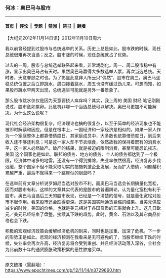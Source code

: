 ### 何冰：奥巴马与股市

---

#### [首页](../../../..?n3729660) &nbsp;|&nbsp; [评论](../../../../../epoch-comment?n3729660) &nbsp;|&nbsp; [专题](../../../../../epoch-special?n3729660) &nbsp;|&nbsp; [禁闻](../../../../../epoch-news?n3729660) &nbsp;|&nbsp; [禁书](../../../../../books?n3729660) &nbsp;|&nbsp; [翻墙](https://github.com/gfw-breaker/nogfw/blob/master/README.md?n3729660)


<div class="post_content" id="artbody" itemprop="articleBody">
 <!-- article content begin -->
 <p>
  【大纪元2012年11月14日讯】2012年11月10日周六
 </p>
 <p>
  我以前曾经提到过股市与总统选举的关系。历史上总是如此，股市跌的时候，现任总统很难再次当选；反之，股市涨的时候，现任总统就占了优势。
 </p>
 <p>
  过去的一周，股市与总统选举联系起来看，非常戏剧化。周一、周二股市稳中有涨，显示出奥巴马占有天时。果然奥巴马赢得大多数选举人票，再次当选总统。天时者，天意眷顾之时也。为了彰显此意非人所云只“偶然”，股市在周三，奥巴马坐稳总统位置之后立即跳水，周四接着跳水，周五也没有缓过劲儿来。可想而知，如果股市跳水早两天出现，总统选举可能就是另外一番景象了。
 </p>
 <p>
  那么股市跳水仅仅是因为天意要挠人痒痒吗？其实，我上周的
  <ok href="https://www.epochtimes.com/gb/tag/%E7%BE%8E%E5%9B%BD.html">
   美国
  </ok>
  <ok href="https://www.epochtimes.com/gb/tag/%E8%B4%A2%E7%BB%8F.html">
   财经
  </ok>
  笔记刚刚说过，股市危如累卵。此危机非哪一个当选总统可以解决。奥巴马更加不可能解决。为什么这么说呢？
 </p>
 <p>
  现代社会经济架构很复杂，经济理论也搞的很复杂，以至于简单的经济现象也不能被即时解读和因应。但是在根本上，一国经济和一家经济是相似的。如果一家人作为一个家庭整体上都靠借债度日，其家庭成员中，大多数也依靠借债度日，到后来收入还不够还利息；可是这一家人却不节衣缩食，依然故我的保持着既有的消费水平，这一家人必然破产。破产的结果，就是被迫的限制消费，甚至可能忍饥挨冻。
  <ok href="https://www.epochtimes.com/gb/tag/%E7%BE%8E%E5%9B%BD.html">
   美国
  </ok>
  这个国家也是如此。联邦的债务、地方的债务、个人的债务都达到了一个极限，经济体中诸多的地雷，还没有一个得到排除，失业率依然很高，经济复苏步伐迟缓，整个国家不但不能采取切实的措施刺激企业发展，反而扩大借债，问题越积累越严重，最后不就得来一个跳崖似的崩盘吗？
 </p>
 <p>
  在选举前有文章分析说罗姆尼当选对股市不利，而奥巴马当选会长期搞量化宽松，因而对股市有利。这样的文章其实代表的是股市的普遍舆论，认为量化宽松有利于股市。奥巴马当选后三天的股市表现，已经是一个清楚的信号，就是量化宽松对股市不起作用。看来股市还会跌得更深。这是美国实际通货紧缩的结果。当美元供应减少的时候，美国的价格，也就是美元相对于各国货币的汇率就会上升。这几日欧元／美元已经结束了盘整，接续其下跌的趋势。此时，黄金、石油以及其它商品价格也会下跌。
 </p>
 <p>
  积极的宏观经济政策会缓解经济危机的到来，同时也是加重、加深了危机。下一步的形势正是如此。悲观的经济预测在我看来是无可避免的了，当股市继续下跌的时候，失业率会再次升高，经济复苏将会受到重创、并且经济活动落入深谷，全社会为此前数十年的通货膨胀政策积累的恶性肿瘤买单。
 </p>
 <!-- article content end -->
 <div id="below_article_ad">
 </div>
</div>


---

原文链接（需翻墙）：https://www.epochtimes.com/gb/12/11/14/n3729660.htm